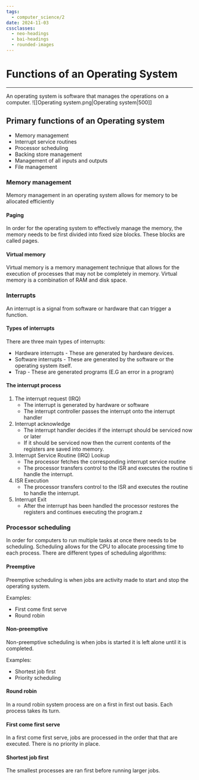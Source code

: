 ```yaml
---
tags:
  - computer_science/2
date: 2024-11-03
cssclasses:
  - neo-headings
  - bai-headings
  - rounded-images
---
```

# Functions of an Operating System

***
An operating system is software that manages the operations on a computer.
![[Operating system.png|Operating system|500]]
## Primary functions of an Operating system
- Memory management
- Interrupt service routines
- Processor scheduling
- Backing store management
- Management of all inputs and outputs
- File management
### Memory management
Memory management in an operating system allows for memory to be allocated efficiently  
#### Paging
In order for the operating system to effectively manage the memory, the memory needs to be first divided into fixed size blocks. These blocks are called pages.
#### Virtual memory
Virtual memory is a memory management technique that allows for the execution of processes that may not be completely in memory. Virtual memory is a combination of RAM and disk space.
### Interrupts
An interrupt is a signal from software or hardware that can trigger a function.
#### Types of interrupts
There are three main types of interrupts:
- Hardware interrupts - These are generated by hardware devices.
- Software interrupts - These are generated by the software or the operating system itself.
- Trap - These are generated programs (E.G an error in a program)
#### The interrupt process
1. The interrupt request (IRQ)
    -  The interrupt is generated by hardware or software
    - The interrupt controller passes the interrupt onto the  interrupt handler
2. Interrupt acknowledge
    - The interrupt handler decides if the interrupt should be serviced now or later
    - If it should be serviced now then the current contents of the registers are saved into memory.
3. Interrupt Service Routine (IRQ) Lookup
    - The processor fetches the corresponding interrupt service routine
    - The processor transfers control to the ISR and executes the routine ti handle the interrupt.
4. ISR Execution
    - The processor transfers control to the ISR and executes the routine to handle the interrupt.
5. Interrupt Exit
    - After the interrupt has been handled the processor restores the registers and continues executing the program.z
### Processor scheduling
In order for computers to run multiple tasks at once there needs to be scheduling. Scheduling allows for the CPU to allocate processing time to each process. There are different types of scheduling algorithms:
#### Preemptive
Preemptive scheduling is when jobs are activity made to start and stop the operating system.

Examples:
- First come first serve
- Round robin
#### Non-preemptive
Non-preemptive scheduling is when jobs is started it is left alone until it is completed. 

Examples:
- Shortest job first
- Priority scheduling
#### Round robin
In a round robin system process are on a first in first out basis. Each process takes its turn.
#### First come first serve
In a first come first serve, jobs are processed in the order that that are executed. There is no priority in place.
#### Shortest job first
The smallest processes are ran first before running larger jobs.